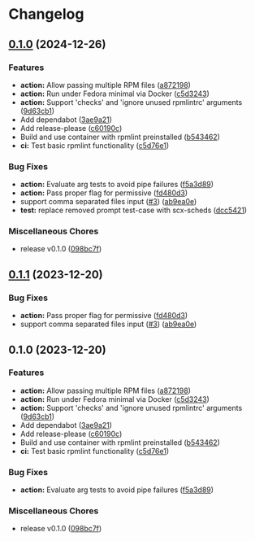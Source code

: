 # Changelog

## [0.1.0](https://github.com/ledif/rpmlint-action/compare/v0.1.1...v0.1.0) (2024-12-26)


### Features

* **action:** Allow passing multiple RPM files ([a872198](https://github.com/ledif/rpmlint-action/commit/a872198c5b3bbc53a4991c834876acc5cd66fb13))
* **action:** Run under Fedora minimal via Docker ([c5d3243](https://github.com/ledif/rpmlint-action/commit/c5d32434b3e7f72ecac4adb7fbe239cf1706936c))
* **action:** Support 'checks' and 'ignore unused rpmlintrc' arguments ([9d63cb1](https://github.com/ledif/rpmlint-action/commit/9d63cb185bb2fb47aaf8f3f51312c67617a7217e))
* Add dependabot ([3ae9a21](https://github.com/ledif/rpmlint-action/commit/3ae9a215a99887d6f61cd5306df3f34faa296f08))
* Add release-please ([c60190c](https://github.com/ledif/rpmlint-action/commit/c60190c8fac27ba007e1ab8bc579ab94a1fa0220))
* Build and use container with rpmlint preinstalled ([b543462](https://github.com/ledif/rpmlint-action/commit/b5434626536c2815357b7fd020ba9e464af06117))
* **ci:** Test basic rpmlint functionality ([c5d76e1](https://github.com/ledif/rpmlint-action/commit/c5d76e13f8ccedeb98635de2de08c4a9dc6849ee))


### Bug Fixes

* **action:** Evaluate arg tests to avoid pipe failures ([f5a3d89](https://github.com/ledif/rpmlint-action/commit/f5a3d8975cedf132a1ee0e1893a21129a4ee8689))
* **action:** Pass proper flag for permissive ([fd480d3](https://github.com/ledif/rpmlint-action/commit/fd480d38b2650e575e2e8cd90fb6801ae6fb6707))
* support comma separated files input ([#3](https://github.com/ledif/rpmlint-action/issues/3)) ([ab9ea0e](https://github.com/ledif/rpmlint-action/commit/ab9ea0e5136a0453b32cf5241dab003f385931ce))
* **test:** replace removed prompt test-case with scx-scheds ([dcc5421](https://github.com/ledif/rpmlint-action/commit/dcc5421c1e739e568d1bafa8091d91adb115dbce))


### Miscellaneous Chores

* release v0.1.0 ([098bc7f](https://github.com/ledif/rpmlint-action/commit/098bc7f39787d405664837d2f1d4b0ec163938fb))

## [0.1.1](https://github.com/EyeCantCU/rpmlint-action/compare/v0.1.0...v0.1.1) (2023-12-20)


### Bug Fixes

* **action:** Pass proper flag for permissive ([fd480d3](https://github.com/EyeCantCU/rpmlint-action/commit/fd480d38b2650e575e2e8cd90fb6801ae6fb6707))
* support comma separated files input ([#3](https://github.com/EyeCantCU/rpmlint-action/issues/3)) ([ab9ea0e](https://github.com/EyeCantCU/rpmlint-action/commit/ab9ea0e5136a0453b32cf5241dab003f385931ce))

## 0.1.0 (2023-12-20)


### Features

* **action:** Allow passing multiple RPM files ([a872198](https://github.com/EyeCantCU/rpmlint-action/commit/a872198c5b3bbc53a4991c834876acc5cd66fb13))
* **action:** Run under Fedora minimal via Docker ([c5d3243](https://github.com/EyeCantCU/rpmlint-action/commit/c5d32434b3e7f72ecac4adb7fbe239cf1706936c))
* **action:** Support 'checks' and 'ignore unused rpmlintrc' arguments ([9d63cb1](https://github.com/EyeCantCU/rpmlint-action/commit/9d63cb185bb2fb47aaf8f3f51312c67617a7217e))
* Add dependabot ([3ae9a21](https://github.com/EyeCantCU/rpmlint-action/commit/3ae9a215a99887d6f61cd5306df3f34faa296f08))
* Add release-please ([c60190c](https://github.com/EyeCantCU/rpmlint-action/commit/c60190c8fac27ba007e1ab8bc579ab94a1fa0220))
* Build and use container with rpmlint preinstalled ([b543462](https://github.com/EyeCantCU/rpmlint-action/commit/b5434626536c2815357b7fd020ba9e464af06117))
* **ci:** Test basic rpmlint functionality ([c5d76e1](https://github.com/EyeCantCU/rpmlint-action/commit/c5d76e13f8ccedeb98635de2de08c4a9dc6849ee))


### Bug Fixes

* **action:** Evaluate arg tests to avoid pipe failures ([f5a3d89](https://github.com/EyeCantCU/rpmlint-action/commit/f5a3d8975cedf132a1ee0e1893a21129a4ee8689))


### Miscellaneous Chores

* release v0.1.0 ([098bc7f](https://github.com/EyeCantCU/rpmlint-action/commit/098bc7f39787d405664837d2f1d4b0ec163938fb))
